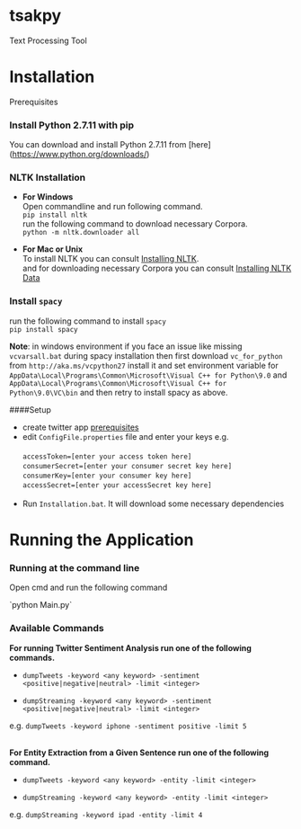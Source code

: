 # tsakpy
Text Processing Tool

# Installation
Prerequisites <br/>
### Install Python 2.7.11 with pip<br/>
 You  can download and install Python 2.7.11 from [here] (https://www.python.org/downloads/) <br>

### NLTK Installation <br>
* **For Windows**<br>
Open commandline and run following command. <br>
`pip install nltk` <br>
run the following command to download necessary Corpora. <br>
`python -m nltk.downloader all` <br>

* **For Mac or Unix**<br>
To install NLTK you can consult [Installing NLTK](http://www.nltk.org/install.html). <br>
and for downloading necessary Corpora you can consult [Installing NLTK Data](http://www.nltk.org/data.html) <br>

### Install `spacy`<br>
run the following command to install `spacy`<br>
`pip install spacy`<br>

**Note**:  in windows environment if you face an issue like missing `vcvarsall.bat` during spacy installation then first download `vc_for_python` from `http://aka.ms/vcpython27` install it and set environment variable for `AppData\Local\Programs\Common\Microsoft\Visual C++ for Python\9.0` and `AppData\Local\Programs\Common\Microsoft\Visual C++ for Python\9.0\VC\bin` and then retry to install spacy as above.


####Setup

* create twitter app [prerequisites](https://github.com/project-spinoza/twitter-swiss-army-knife/wiki/Prerequisites)<br>
* edit `ConfigFile.properties` file and enter your keys e.g. <br><br>
`accessToken=[enter your access token here]`<br>
`consumerSecret=[enter your consumer secret key here]`<br>
`consumerKey=[enter your consumer key here]`<br>
`accessSecret=[enter your accessSecret key here]`<br><br>
* Run `Installation.bat`. It will download some necessary dependencies

# Running the Application <br/>
### Running at the command line
<p>Open cmd and run the following command</p>
`python Main.py`

### Available Commands <br/>
**For running Twitter Sentiment Analysis run one of the following commands.** <br> 
* `dumpTweets -keyword <any keyword> -sentiment <positive|negative|neutral> -limit <integer>` <br/>
 
* `dumpStreaming -keyword <any keyword> -sentiment <positive|negative|neutral> -limit <integer>` <br>

e.g. `dumpTweets -keyword iphone -sentiment positive -limit 5` <br/><br>
  
**For Entity Extraction from a Given Sentence run one of the following command.**<br>
* `dumpTweets -keyword <any keyword> -entity -limit <integer>` <br/>

* `dumpStreaming -keyword <any keyword> -entity -limit <integer>` <br>
 
e.g. `dumpStreaming -keyword ipad -entity -limit 4`
  

